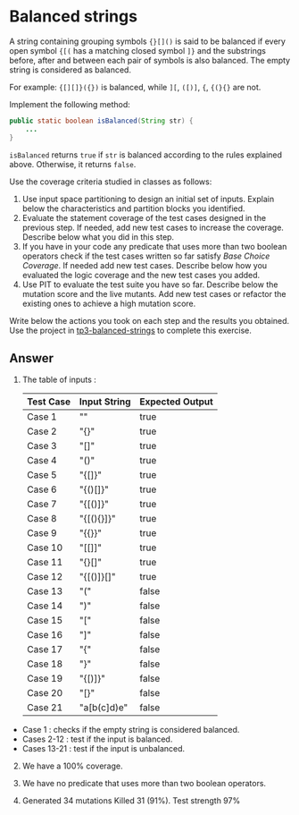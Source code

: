 # Balanced strings

A string containing grouping symbols `{}[]()` is said to be balanced if every open symbol `{[(` has a matching closed symbol `]}` and the substrings before, after and between each pair of symbols is also balanced. The empty string is considered as balanced.

For example: `{[][]}({})` is balanced, while `][`, `([)]`, `{`, `{(}{}` are not.

Implement the following method:

```java
public static boolean isBalanced(String str) {
    ...
}
```

`isBalanced` returns `true` if `str` is balanced according to the rules explained above. Otherwise, it returns `false`.

Use the coverage criteria studied in classes as follows:

1. Use input space partitioning to design an initial set of inputs. Explain below the characteristics and partition blocks you identified.
2. Evaluate the statement coverage of the test cases designed in the previous step. If needed, add new test cases to increase the coverage. Describe below what you did in this step.
3. If you have in your code any predicate that uses more than two boolean operators check if the test cases written so far satisfy _Base Choice Coverage_. If needed add new test cases. Describe below how you evaluated the logic coverage and the new test cases you added.
4. Use PIT to evaluate the test suite you have so far. Describe below the mutation score and the live mutants. Add new test cases or refactor the existing ones to achieve a high mutation score.

Write below the actions you took on each step and the results you obtained.
Use the project in [tp3-balanced-strings](../code/tp3-balanced-strings) to complete this exercise.

## Answer

1. The table of inputs :

   | Test Case | Input String | Expected Output |
   | --------- | ------------ | --------------- |
   | Case 1    | ""           | true            |
   | Case 2    | "{}"         | true            |
   | Case 3    | "[]"         | true            |
   | Case 4    | "()"         | true            |
   | Case 5    | "{[]}"       | true            |
   | Case 6    | "{()[]}"     | true            |
   | Case 7    | "{[()]}"     | true            |
   | Case 8    | "{[(){}]}"   | true            |
   | Case 9    | "{{}}"       | true            |
   | Case 10   | "[[]]"       | true            |
   | Case 11   | "{}[]"       | true            |
   | Case 12   | "{[()]}[]"   | true            |
   | Case 13   | "("          | false           |
   | Case 14   | ")"          | false           |
   | Case 15   | "["          | false           |
   | Case 16   | "]"          | false           |
   | Case 17   | "{"          | false           |
   | Case 18   | "}"          | false           |
   | Case 19   | "{[)]}"      | false           |
   | Case 20   | "[}"         | false           |
   | Case 21   | "a[b(c]d)e"  | false           |

- Case 1 : checks if the empty string is considered balanced.
- Cases 2-12 : test if the input is balanced.
- Cases 13-21 : test if the input is unbalanced.

2. We have a 100% coverage.

3. We have no predicate that uses more than two boolean operators.

4. Generated 34 mutations Killed 31 (91%).
   Test strength 97%
